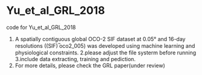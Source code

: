 # Yu_et_al_GRL_2018
code for Yu_et_al_GRL_2018
1.	A spatially contiguous global OCO-2 SIF dataset at 0.05° and 16-day resolutions ((SIF) ̅oco2_005)
    was developed using machine learning and physiological constraints.
2.please adjust the file systerm before running
3.include data extracting, training and pediction.
5. For more details, please check the GRL paper(under review) 
